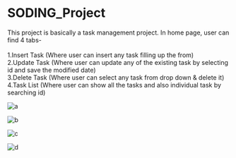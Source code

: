 # SODING_Project

This project is basically a task management project. In home page, user can find 4 tabs-
<br><br>
1.Insert Task (Where user can insert any task filling up the from)
<br>
2.Update Task (Where user can update any of the existing task by selecting id and save the modified date)
<br>
3.Delete Task (Where user can select any task from drop down & delete it)
<br>
4.Task List (Where user can show all the tasks and also individual task by searching id)
<br>

![a](https://user-images.githubusercontent.com/13853907/30176793-7c86a05a-9425-11e7-8d15-1a83f49047e5.PNG)

![b](https://user-images.githubusercontent.com/13853907/30178170-d7f92b34-9429-11e7-8817-468722f08a02.PNG)

![c](https://user-images.githubusercontent.com/13853907/30176925-ed9723be-9425-11e7-8162-662c7311db34.PNG)

![d](https://user-images.githubusercontent.com/13853907/30176941-fc7b8064-9425-11e7-9949-c1a2cdba939d.PNG)
